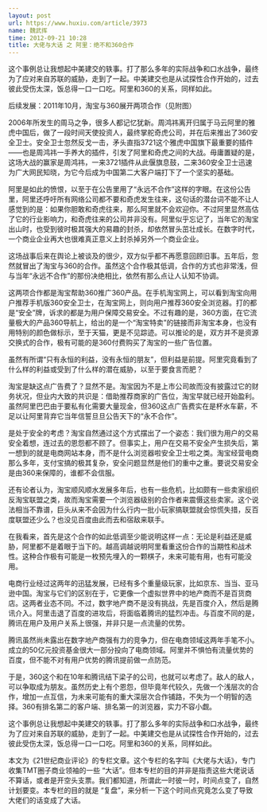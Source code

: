 ```yaml
---
layout: post
url: https://www.huxiu.com/article/3973
name: 魏武挥
time: 2012-09-21 10:28
title: 大佬与大话 之 阿里：绝不和360合作
---
```

这个事例总让我想起中美建交的轶事。打了那么多年的实际战争和口水战争，最终为了应对来自苏联的威胁，走到了一起。中美建交也是从试探性合作开始的，过去彼此受伤太深，饭总得一口一口吃。阿里和360的关系，同样如此。

后续发展：2011年10月，淘宝与360展开两项合作（见附图）

2006年所发生的周马之争，很多人都记忆犹新。周鸿祎离开归属于马云阿里的雅虎中国后，做了一段时间天使投资人，最终掌舵奇虎公司，并在后来推出了360安全卫士。安全卫士忽然反戈一击，矛头直指3721这个雅虎中国旗下最重要的插件——也是周鸿祎一手养大的插件，引发了阿里和奇虎之间的大战。毋庸置疑的是，这场大战的赢家是周鸿祎，一来3721插件从此偃旗息鼓，二来360安全卫士迅速为广大网民知晓，为它今后成为中国第二大客户端打下了一个坚实的基础。

阿里是如此的愤恨，以至于在公告里用了“永远不合作”这样的字眼。在这份公告里，阿里还呼吁所有网络公司都不要和奇虎发生往来，这句话的潜台词不能不让人感觉到的是：如果你胆敢和奇虎往来，那么阿里就不会欢迎你。不过阿里显然高估了它的行业影响力，和奇虎往来的公司并非没有。阿里似乎忘记了，当年它的淘宝出山时，也受到彼时极其强大的易趣的封杀，却依然冒头茁壮成长。在数字时代，一个商业企业再大也很难真正意义上封杀掉另外一个商业企业。

这场战事后来在舆论上被谈及的很少，双方似乎都不再愿意回顾旧事。五年后，忽然就冒出了淘宝与360的合作。虽然这个合作极其低调，合作的方式也非常浅，但与当年“永远不合作”的那份决绝相比，依然有那么点让人认知不协调。

这两项合作都是淘宝帮助360推广360产品。在手机淘宝网上，可以看到淘宝向用户推荐手机版360安全卫士，在淘宝网上，则向用户推荐360安全浏览器。打的都是“安全”牌，诉求的都是为用户保障交易安全。不过有趣的是，360方面，在它流量极大的产品360导航上，给出的是一个“淘宝特卖”的链接而非淘宝本身，也没有用特别的颜色做标示，至于天猫，更是不见踪迹。可以推论的是，双方并不是资源交换式的合作，极有可能的是360付费购买了淘宝的一些广告位置。

虽然有所谓“只有永恒的利益，没有永恒的朋友”，但利益是前提。阿里究竟看到了什么样的利益或受到了什么样的潜在威胁，以至于要食言而肥？

淘宝是缺这点广告费了？显然不是。淘宝因为不是上市公司故而没有披露过它的财务状况，但业内大致的共识是：借助推荐商家的广告位，淘宝早就已经开始盈利。虽然阿里巴巴由于要私有化需要大量现金，但360这点广告费实在是杯水车薪，不足以让阿里背弃它当年信誓旦旦公告天下的“永不合作”。

是处于安全的考虑？淘宝自然通过这个方式摆出了一个姿态：我们很为用户的交易安全着想，连过去的恩怨都不顾了。但事实上，用户在交易不安全产生损失后，第一想到的就是电商网站本身，而不是什么浏览器啦安全卫士啦之类。淘宝经营电商那么多年，支付宝搞的极其复杂，安全问题显然是他们的重中之重。要说交易安全是由360来保障的，谁都不会信服。

还有论者认为，淘宝顺风顺水发展多年后，也有一些危机，比如颇有一些卖家组织反淘宝联盟之类，故而淘宝需要一个浏览器级别的合作者来震慑这些卖家。这个说法相当不靠谱，巨头从来不会因为什么行内一批小玩家搞联盟就会惊慌失措，反百度联盟还少么？也没见百度由此而去和宿敌来联手。

在我看来，首先是这个合作的如此低调至少能说明这样一点：无论是利益还是威胁，阿里都不是着眼于当下的。越高调越说明阿里看重这份合作的当期性和战术性。这种合作极有可能是一枚预先埋入的一颗棋子，未来可能有用，也有可能没用。

电商行业经过这两年的迅猛发展，已经有多个重量级玩家，比如京东、当当、亚马逊中国。淘宝与它们的区别在于，它更像一个虚拟世界中的地产商而不是百货商店。这两者业态不同。不过，数字地产商不是没有挑战，先是百度介入，然后是腾讯介入。阿里击退了百度的进攻后，将面临着腾讯的猛烈冲击。与百度不同的是，腾讯在用户及用户关系上很强，并非只是一点流量的优势。

腾讯虽然尚未露出在数字地产商强有力的竞争力，但在电商领域这两年手笔不小。成立的50亿元投资基金很大一部分投向了电商领域。阿里并不惧怕有流量优势的百度，但不能不对有用户优势的腾讯提前做一点防范。

于是，360这个和在10年和腾讯结下梁子的公司，也就可以考虑了。敌人的敌人，可以争取成为朋友。虽然历史上有个恩怨，但毕竟年代较久，先做一个浅层次的合作，增加一点互信，为未来可能有的重大深层次合作铺路，不失为一个明智的选择。360有排名第二的客户端、排名第一的浏览器，实力不容小觑。

这个事例总让我想起中美建交的轶事。打了那么多年的实际战争和口水战争，最终为了应对来自苏联的威胁，走到了一起。中美建交也是从试探性合作开始的，过去彼此受伤太深，饭总得一口一口吃。阿里和360的关系，同样如此。

本文为《21世纪商业评论》的专栏文章。这个专栏的名字叫《大佬与大话》，专门收集TMT圈子商业领袖的一些 “大话”。但本专栏的目的并非是指责这些大佬说话不算话，或者是开空头支票。我们都知道，所谓此一时彼一时，时间点变了，自然计划要变。本专栏的目的就是 “复盘”，来分析一下这个时间点究竟怎么变了导致大佬们的话变成了大话。

